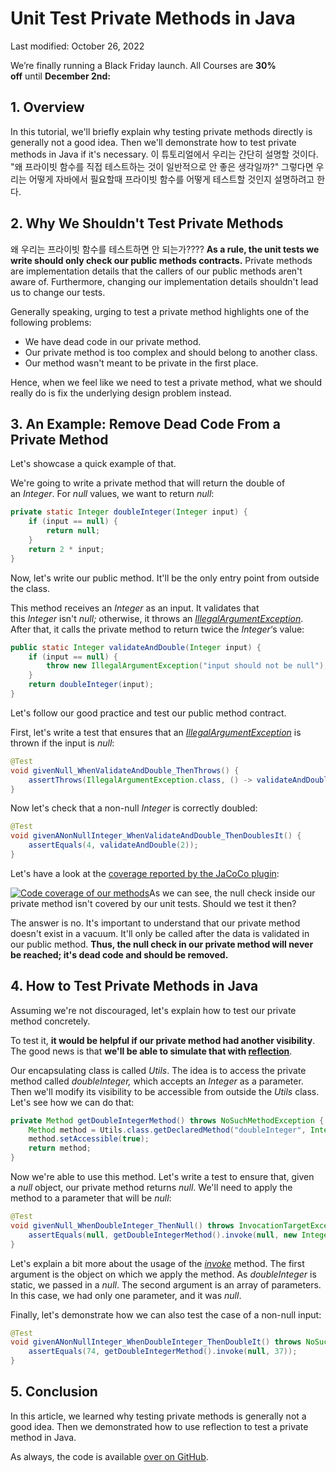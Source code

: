 # Unit Test Private Methods in Java

Last modified: October 26, 2022

We’re finally running a Black Friday launch. All Courses are **30% off** until **December 2nd:**

## 1. Overview[](https://www.baeldung.com/java-unit-test-private-methods#overview)

In this tutorial, we'll briefly explain why testing private methods directly is generally not a good idea. Then we'll demonstrate how to test private methods in Java if it's necessary.
이 튜토리얼에서 우리는 간단히 설명할 것이다. 
"왜 프라이빗 함수를 직접 테스트하는 것이 일반적으로 안 좋은 생각일까?"
그렇다면 우리는 어떻게 자바에서 필요할때 프라이빗 함수를 어떻게 테스트할 것인지 설명하려고 한다.
## 2. Why We Shouldn't Test Private Methods[](https://www.baeldung.com/java-unit-test-private-methods#why-we-shouldnt-test-private-methods)
왜 우리는 프라이빗 함수를 테스트하면 안 되는가????
**As a rule, the unit tests we write should only check our public methods contracts.** Private methods are implementation details that the callers of our public methods aren't aware of. Furthermore, changing our implementation details shouldn't lead us to change our tests.

Generally speaking, urging to test a private method highlights one of the following problems:

-   We have dead code in our private method.
-   Our private method is too complex and should belong to another class.
-   Our method wasn't meant to be private in the first place.

Hence, when we feel like we need to test a private method, what we should really do is fix the underlying design problem instead.

## 3. An Example: Remove Dead Code From a Private Method[](https://www.baeldung.com/java-unit-test-private-methods#an-example-remove-dead-code-from-a-private-method)

Let's showcase a quick example of that.

We're going to write a private method that will return the double of an _Integer_. For _null_ values, we want to return _null_:

```java
private static Integer doubleInteger(Integer input) {
    if (input == null) {
        return null;
    }
    return 2 * input;
}
```

Now, let's write our public method. It'll be the only entry point from outside the class.

This method receives an _Integer_ as an input. It validates that this _Integer_ isn't _null;_ otherwise, it throws an [_IllegalArgumentException_](https://www.baeldung.com/java-illegalargumentexception-or-nullpointerexception). After that, it calls the private method to return twice the _Integer_‘s value:

```java
public static Integer validateAndDouble(Integer input) {
    if (input == null) {
        throw new IllegalArgumentException("input should not be null");
    }
    return doubleInteger(input);
}
```

Let's follow our good practice and test our public method contract.

First, let's write a test that ensures that an [_IllegalArgumentException_](https://www.baeldung.com/java-illegalargumentexception-or-nullpointerexception) is thrown if the input is _null_:

```java
@Test
void givenNull_WhenValidateAndDouble_ThenThrows() {
    assertThrows(IllegalArgumentException.class, () -> validateAndDouble(null));
}
```

Now let's check that a non-null _Integer_ is correctly doubled:

```java
@Test
void givenANonNullInteger_WhenValidateAndDouble_ThenDoublesIt() {
    assertEquals(4, validateAndDouble(2));
}
```

Let's have a look at the [coverage reported by the JaCoCo plugin](https://www.baeldung.com/jacoco):

[![Code coverage of our methods](https://www.baeldung.com/wp-content/uploads/2022/06/public-and-private-method-code-coverage.png)](https://www.baeldung.com/wp-content/uploads/2022/06/public-and-private-method-code-coverage.png)As we can see, the null check inside our private method isn't covered by our unit tests. Should we test it then?

The answer is no. It's important to understand that our private method doesn't exist in a vacuum. It'll only be called after the data is validated in our public method. **Thus, the null check in our private method will never be reached; it's dead code and should be removed.**

## 4. How to Test Private Methods in Java[](https://www.baeldung.com/java-unit-test-private-methods#how-to-test-private-methods-in-java)

Assuming we're not discouraged, let's explain how to test our private method concretely.

To test it, **it would be helpful if our private method had another visibility**. The good news is that **we'll be able to simulate that with [reflection](https://www.baeldung.com/java-reflection)**.

Our encapsulating class is called _Utils_. The idea is to access the private method called _doubleInteger,_ which accepts an _Integer_ as a parameter. Then we'll modify its visibility to be accessible from outside the _Utils_ class. Let's see how we can do that:

```java
private Method getDoubleIntegerMethod() throws NoSuchMethodException {
    Method method = Utils.class.getDeclaredMethod("doubleInteger", Integer.class);
    method.setAccessible(true);
    return method;
}
```

Now we're able to use this method. Let's write a test to ensure that, given a _null_ object, our private method returns _null_. We'll need to apply the method to a parameter that will be _null_:

```java
@Test
void givenNull_WhenDoubleInteger_ThenNull() throws InvocationTargetException, IllegalAccessException, NoSuchMethodException {
    assertEquals(null, getDoubleIntegerMethod().invoke(null, new Integer[] { null }));
}
```

Let's explain a bit more about the usage of the [_invoke_](https://www.baeldung.com/java-method-reflection) method. The first argument is the object on which we apply the method. As _doubleInteger_ is static, we passed in a _null_. The second argument is an array of parameters. In this case, we had only one parameter, and it was _null_.

Finally, let's demonstrate how we can also test the case of a non-null input:

```java
@Test
void givenANonNullInteger_WhenDoubleInteger_ThenDoubleIt() throws NoSuchMethodException, InvocationTargetException, IllegalAccessException {
    assertEquals(74, getDoubleIntegerMethod().invoke(null, 37));
}
```

## 5. Conclusion[](https://www.baeldung.com/java-unit-test-private-methods#conclusion)

In this article, we learned why testing private methods is generally not a good idea. Then we demonstrated how to use reflection to test a private method in Java.

As always, the code is available [over on GitHub](https://github.com/eugenp/tutorials/tree/master/core-java-modules/core-java-reflection-2).